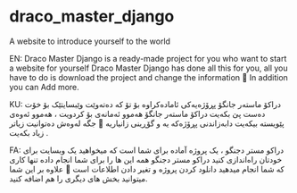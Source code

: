 # draco_master_django
 A website to introduce yourself to the world

EN:
Draco Master Django is a ready-made project for you who want to start a website for yourself Draco Master Django has done all this for you, all you have to do is download the project and change the information 🤗 In addition you can Add more.

KU:
دراکۆ ماستەر جانگۆ پڕۆژەیەکی ئامادەکراوە بۆ تۆ کە دەتەوێت وێبسایتێک بۆ خۆت دەست پێ بکەیت دراکۆ ماستەر جانگۆ هەموو ئەمانەی بۆ کردویت ، هەموو ئەوەی پێویستە بیکەیت دابەزاندنی پڕۆژەکە یە و گۆڕینی زانیاریە 🤗 جگە لەوەش دەتوانیت زیاتر زیاد بکەیت .


FA:
دراکو مستر دجنگو ، یک پروژە آمادە برای شما است کە میخواهید یک وبسایت برای خودتان راەاندازی کنید دراکو مستر دجنگو همە این ها را برای شما انجام دادە تنها کاری کە شما انجام میدهید دانلود کردن پروژە و تغیر دادن اطلاعات است 🤗 علاوە بر این شما میتوانید بخش های دیگری را هم اضافە کنید.